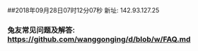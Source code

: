 ##2018年09月28日07时12分07秒 新址: 142.93.127.25
### 兔友常见问题及解答: https://github.com/wanggonging/d/blob/w/FAQ.md
